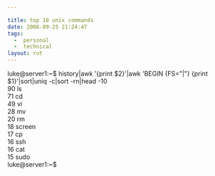 ```yaml
---

title: top 10 unix commands
date: 2006-09-25 21:24:47
tags:
  -  personal
  -  technical
layout: rut
---
```


luke@server1:~$ history|awk '{print $2}'|awk 'BEGIN {FS="|"} {print $1}'|sort|uniq -c|sort -rn|head -10<br />
     90 ls<br />
     71 cd<br />
     49 vi<br />
     28 mv<br />
     20 rm<br />
     18 screen<br />
     17 cp<br />
     16 ssh<br />
     16 cat<br />
     15 sudo<br />
luke@server1:~$ 


